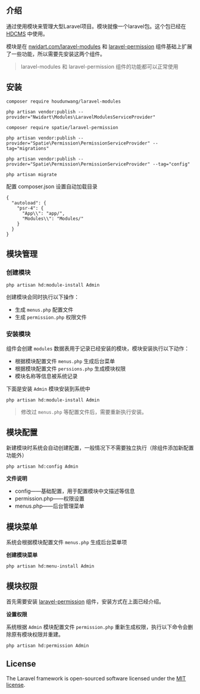 ## 介绍

通过使用模块来管理大型Laravel项目。模块就像一个laravel包。这个包已经在 [HDCMS](http://www.hdcms.com) 中使用。

模块是在 [nwidart.com/laravel-modules](https://nwidart.com/laravel-modules/v3/advanced-tools/artisan-commands) 和  [laravel-permission](https://github.com/spatie/laravel-permission#installation)  组件基础上扩展了一些功能，所以需要先安装这两个组件。

> laravel-modules 和 laravel-permission 组件的功能都可以正常使用

## 安装

    composer require houdunwang/laravel-modules
    
    php artisan vendor:publish --provider="Nwidart\Modules\LaravelModulesServiceProvider"
    
    composer require spatie/laravel-permission
    
    php artisan vendor:publish --provider="Spatie\Permission\PermissionServiceProvider" --tag="migrations"
    
    php artisan vendor:publish --provider="Spatie\Permission\PermissionServiceProvider" --tag="config"
    
    php artisan migrate

配置 composer.json 设置自动加载目录

    {
      "autoload": {
        "psr-4": {
          "App\\": "app/",
          "Modules\\": "Modules/"
        }
      }
    }

## 模块管理

### 创建模块

```
php artisan hd:module-install Admin
```
创建模块会同时执行以下操作：

* 生成 `menus.php` 配置文件
* 生成 `permission.php` 权限文件

### 安装模块

组件会创建 `modules` 数据表用于记录已经安装的模块，模块安装执行以下动作：

* 根据模块配置文件 `menus.php` 生成后台菜单
* 根据模块配置文件 `perssions.php` 生成模块权限
* 模块名称等信息被系统记录

下面是安装 `Admin` 模块安装到系统中

```
php artisan hd:module-install Admin
```

> 修改过 `menus.php` 等配置文件后，需要重新执行安装。

## 模块配置

新建模块时系统会自动创建配置，一般情况下不需要独立执行（除组件添加新配置功能外）

```
php artisan hd:config Admin
```

**文件说明**

* config——基础配置，用于配置模块中文描述等信息
* permission.php——权限设置
* menus.php——后台管理菜单

## 模块菜单

系统会根据模块配置文件 `menus.php` 生成后台菜单项

**创建模块菜单**

```
php artisan hd:menu-install Admin
```

## 模块权限

首先需要安装 [laravel-permission](https://github.com/spatie/laravel-permission#installation) 组件，安装方式在上面已经介绍。

**设置权限**

系统根据 `Admin` 模块配置文件 `permission.php` 重新生成权限，执行以下命令会删除原有模块权限并重建。

```
php artisan hd:permission Admin
```

## License

The Laravel framework is open-sourced software licensed under the [MIT license](https://opensource.org/licenses/MIT).
